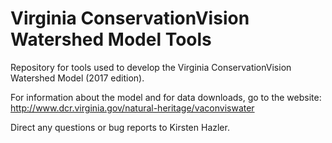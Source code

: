 # Virginia ConservationVision Watershed Model Tools
Repository for tools used to develop the Virginia ConservationVision Watershed Model (2017 edition).

For information about the model and for data downloads, go to the website: 
http://www.dcr.virginia.gov/natural-heritage/vaconviswater

Direct any questions or bug reports to Kirsten Hazler.
